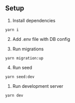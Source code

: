 ## Setup
1. Install dependencies
   
```yarn i```

2. Add .env file with DB config

3. Run migrations

```yarn migration:up```

4. Run seed
   
```yarn seed:dev```

1. Run development server

```yarn dev```